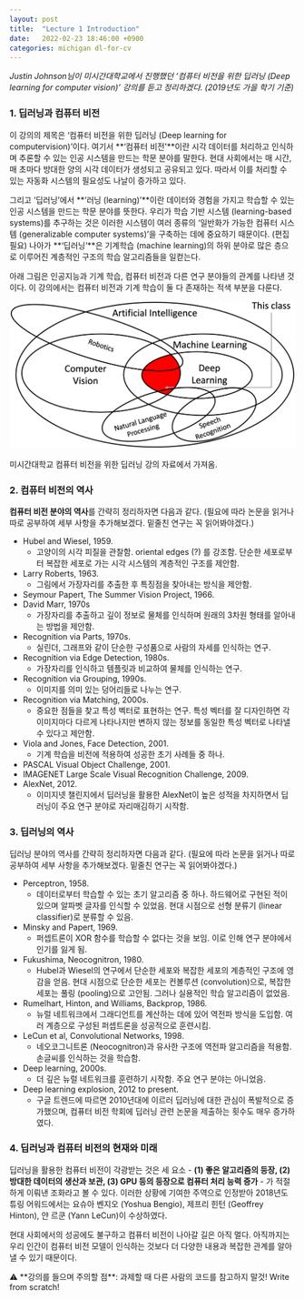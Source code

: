 ```yaml
---
layout: post
title:  "Lecture 1 Introduction"
date:   2022-02-23 18:46:00 +0900
categories: michigan dl-for-cv
---
```


*Justin Johnson님이 미시간대학교에서 진행했던 ‘컴퓨터 비전을 위한 딥러닝 (Deep learning for computer vision)’ 강의를 듣고 정리하겠다. (2019년도 가을 학기 기준)*

### 1. 딥러닝과 컴퓨터 비전

이 강의의 제목은 ‘컴퓨터 비전을 위한 딥러닝 (Deep learning for computervision)’이다. 여기서 **‘컴퓨터 비전'**이란 시각 데이터를 처리하고 인식하며 추론할 수 있는 인공 시스템을 만드는 학문 분야를 말한다. 현대 사회에서는 매 시간, 매 초마다 방대한 양의 시각 데이터가 생성되고 공유되고 있다. 따라서 이를 처리할 수 있는 자동화 시스템의 필요성도 나날이 증가하고 있다.

그리고 ‘딥러닝’에서 **‘러닝 (learning)’**이란 데이터와 경험을 가지고 학습할 수 있는 인공 시스템을 만드는 학문 분야를 뜻한다. 우리가 학습 기반 시스템 (learning-based systems)를 추구하는 것은 이러한 시스템이 여러 종류의 ‘일반화가 가능한 컴퓨터 시스템 (generalizable computer systems)’을 구축하는 데에 중요하기 때문이다. (편집 필요) 나아가 **‘딥러닝’**은 기계학습 (machine learning)의 하위 분야로 많은 층으로 이루어진 계층적인 구조의 학습 알고리즘들을 일컫는다.

아래 그림은 인공지능과 기계 학습, 컴퓨터 비전과 다른 연구 분야들의 관계를 나타낸 것이다. 이 강의에서는 컴퓨터 비전과 기계 학습이 둘 다 존재하는 적색 부분을 다룬다.

![인공지능과 기계 학습, 컴퓨터 비전과 다른 연구 분야들의 관계](/_assets/lecture-1/resource-1.png)

미시간대학교 컴퓨터 비전을 위한 딥러닝 강의 자료에서 가져옴.

### 2. 컴퓨터 비전의 역사

**컴퓨터 비전 분야의 역사**를 간략히 정리하자면 다음과 같다. (필요에 따라 논문을 읽거나 따로 공부하여 세부 사항을 추가해보겠다. 밑줄친 연구는 꼭 읽어봐야겠다.)

- Hubel and Wiesel, 1959.
    - 고양이의 시각 피질을 관찰함. oriental edges (?) 를 강조함. 단순한 세포로부터 복잡한 세포로 가는 시각 시스템의 계층적인 구조를 제안함.
- Larry Roberts, 1963.
    - 그림에서 가장자리를 추출한 후 특징점을 찾아내는 방식을 제안함.
- Seymour Papert, The Summer Vision Project, 1966.
- David Marr, 1970s
    - 가장자리를 추출하고 깊이 정보로 물체를 인식하며 원래의 3차원 형태를 알아내는 방법을 제안함.
- Recognition via Parts, 1970s.
    - 실린더, 그래프와 같이 단순한 구성품으로 사람의 자세를 인식하는 연구.
- Recognition via Edge Detection, 1980s.
    - 가장자리를 인식하고 템플릿과 비교하여 물체를 인식하는 연구.
- Recognition via Grouping, 1990s.
    - 이미지를 의미 있는 덩어리들로 나누는 연구.
- Recognition via Matching, 2000s.
    - 중요한 점들을 찾고 특성 벡터로 표현하는 연구. 특성 벡터를 잘 디자인하면 각 이미지마다 다르게 나타나지만 변하지 않는 정보를 동일한 특성 벡터로 나타낼 수 있다고 제안함.
- Viola and Jones, Face Detection, 2001.
    - 기계 학습을 비전에 적용하여 성공한 초기 사례들 중 하나.
- PASCAL Visual Object Challenge, 2001.
- IMAGENET Large Scale Visual Recognition Challenge, 2009.
- AlexNet, 2012.
    - 이미지넷 챌린지에서 딥러닝을 활용한 AlexNet이 높은 성적을 차지하면서 딥러닝이 주요 연구 분야로 자리매김하기 시작함.

### 3. 딥러닝의 역사

딥러닝 분야의 역사를 간략히 정리하자면 다음과 같다. (필요에 따라 논문을 읽거나 따로 공부하여 세부 사항을 추가해보겠다. 밑줄친 연구는 꼭 읽어봐야겠다.)

- Perceptron, 1958.
    - 데이터로부터 학습할 수 있는 초기 알고리즘 중 하나. 하드웨어로 구현된 적이 있으며 알파벳 글자를 인식할 수 있었음. 현대 시점으로 선형 분류기 (linear classifier)로 분류할 수 있음.
- Minsky and Papert, 1969.
    - 퍼셉트론이 XOR 함수를 학습할 수 없다는 것을 보임. 이로 인해 연구 분야에서 인기를 잃게 됨.
- Fukushima, Neocognitron, 1980.
    - Hubel과 Wiesel의 연구에서 단순한 세포와 복잡한 세포의 계층적인 구조에 영감을 얻음. 현대 시점으로 단순한 세포는 컨볼루션 (convolution)으로, 복잡한 세포는 풀링 (pooling)으로 고안됨. 그러나 실용적인 학습 알고리즘이 없었음.
- Rumelhart, Hinton, and Williams, Backprop, 1986.
    - 뉴럴 네트워크에서 그래디언트를 계산하는 데에 있어 역전파 방식을 도입함.  여러 계층으로 구성된 퍼셉트론을 성공적으로 훈련시킴.
- LeCun et al, Convolutional Networks, 1998.
    - 네오코그니트론 (Neocognitron)과 유사한 구조에 역전파 알고리즘을 적용함. 손글씨를 인식하는 것을 학습함.
- Deep learning, 2000s.
    - 더 깊은 뉴럴 네트워크를 훈련하기 시작함. 주요 연구 분야는 아니었음.
- Deep learning explosion, 2012 to present.
    - 구글 트렌드에 따르면 2010년대에 이르러 딥러닝에 대한 관심이 폭발적으로 증가했으며, 컴퓨터 비전 학회에 딥러닝 관련 논문을 제출하는 횟수도 매우 증가하였다.

### 4. 딥러닝과 컴퓨터 비전의 현재와 미래

딥러닝을 활용한 컴퓨터 비전이 각광받는 것은 세 요소 - **(1) 좋은 알고리즘의 등장, (2) 방대한 데이터의 생산과 보관, (3) GPU 등의 등장으로 컴퓨터 처리 능력 증가** - 가 적절하게 이뤄낸 조화라고 볼 수 있다. 이러한 상황에 기여한 주역으로 인정받아 2018년도 튜링 어워드에서는 요슈아 벤지오 (Yoshua Bengio), 제프리 힌턴 (Geoffrey Hinton), 얀 르쿤 (Yann LeCun)이 수상하였다.

현대 사회에서의 성공에도 불구하고 컴퓨터 비전이 나아갈 길은 아직 멀다. 아직까지는 우리 인간이 컴퓨터 비전 모델이 인식하는 것보다 더 다양한 내용과 복잡한 관계를 알아낼 수 있기 때문이다.

<aside>
⚠️ **강의를 들으며 주의할 점**: 과제할 때 다른 사람의 코드를 참고하지 말것! Write from scratch!

</aside>